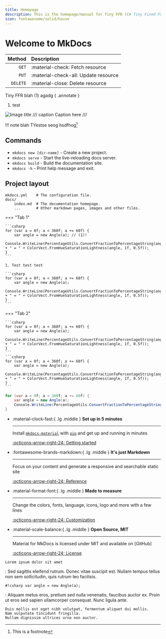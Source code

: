 ```yaml
---
title: Homepage
description: This is the homepage/manual for Tiny FFR (C# Tiny Fixed Function Rendering Library).
icon: fontawesome/solid/house
---
```


# Welcome to MkDocs

| Method      | Description                          |
| ----------: | :----------------------------------- |
| `GET`       | :material-check:     Fetch resource  |
| `PUT`       | :material-check-all: Update resource |
| `DELETE`    | :material-close:     Delete resource |

Tiny FFR blah (1) agadg 
{ .annotate }

1.	test

![Image title](https://dummyimage.com/600x400/eee/aaa)
/// caption
Caption here
///

!!! note blah
	TYestse seog hsdfhog[^1] 

## Commands

* `mkdocs new [dir-name]` - Create a new project.
* `mkdocs serve` - Start the live-reloading docs server.
* `mkdocs build` - Build the documentation site.
* `mkdocs -h` - Print help message and exit.

## Project layout

    mkdocs.yml    # The configuration file.
    docs/
        index.md  # The documentation homepage.
        ...       # Other markdown pages, images and other files.

=== "Tab 1"

	```csharp
	for (var a = 0f; a < 360f; a += 60f) {
		var angle = new Angle(a); // (1)!
		Console.WriteLine(PercentageUtils.ConvertFractionToPercentageString(angle.FullCircleFraction) + " = " + ColorVect.FromHueSaturationLightness(angle, 1f, 0.5f));
	}
	```

	1. Test test test

	```csharp
	for (var a = 0f; a < 360f; a += 60f) {
		var angle = new Angle(a);
		Console.WriteLine(PercentageUtils.ConvertFractionToPercentageString(angle.FullCircleFraction) + " = " + ColorVect.FromHueSaturationLightness(angle, 1f, 0.5f));
	}
	```

=== "Tab 2"

	```csharp
	for (var a = 0f; a < 360f; a += 60f) {
		var angle = new Angle(a);
		Console.WriteLine(PercentageUtils.ConvertFractionToPercentageString(angle.FullCircleFraction) + " = " + ColorVect.FromHueSaturationLightness(angle, 1f, 0.5f));
	}
	```
	```csharp
	for (var a = 0f; a < 360f; a += 60f) {
		var angle = new Angle(a);
		Console.WriteLine(PercentageUtils.ConvertFractionToPercentageString(angle.FullCircleFraction) + " = " + ColorVect.FromHueSaturationLightness(angle, 1f, 0.5f));
	}
	```
	
```csharp
for (var a = 0f; a < 360f; a += 60f) {
	var angle = new Angle(a);
	Console.WriteLine(PercentageUtils.ConvertFractionToPercentageString(angle.FullCircleFraction) + " = " + ColorVect.FromHueSaturationLightness(angle, 1f, 0.5f));
}
```

<div class="grid cards" markdown>

-   :material-clock-fast:{ .lg .middle } __Set up in 5 minutes__

    ---

    Install [`mkdocs-material`](#) with [`pip`](#) and get up
    and running in minutes

    [:octicons-arrow-right-24: Getting started](#)

-   :fontawesome-brands-markdown:{ .lg .middle } __It's just Markdown__

    ---

    Focus on your content and generate a responsive and searchable static site

    [:octicons-arrow-right-24: Reference](#)

-   :material-format-font:{ .lg .middle } __Made to measure__

    ---

    Change the colors, fonts, language, icons, logo and more with a few lines

    [:octicons-arrow-right-24: Customization](#)

-   :material-scale-balance:{ .lg .middle } __Open Source, MIT__

    ---

    Material for MkDocs is licensed under MIT and available on [GitHub]

    [:octicons-arrow-right-24: License](#)

</div>

`Lorem ipsum dolor sit amet`

:   Sed sagittis eleifend rutrum. Donec vitae suscipit est. Nullam tempus
    tellus non sem sollicitudin, quis rutrum leo facilisis.

`#!csharp var angle = new Angle(a);`

:   Aliquam metus eros, pretium sed nulla venenatis, faucibus auctor ex. Proin
    ut eros sed sapien ullamcorper consequat. Nunc ligula ante.

    Duis mollis est eget nibh volutpat, fermentum aliquet dui mollis.
    Nam vulputate tincidunt fringilla.
    Nullam dignissim ultrices urna non auctor.

[^1]: This is a footnote